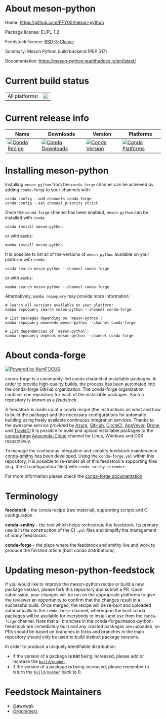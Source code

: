 About meson-python
==================

Home: https://github.com/FFY00/meson-python

Package license: EUPL-1.2

Feedstock license: [BSD-3-Clause](https://github.com/conda-forge/meson-python-feedstock/blob/main/LICENSE.txt)

Summary: Meson Python build backend (PEP 517)

Documentation: https://meson-python.readthedocs.io/en/latest/

Current build status
====================


<table><tr><td>All platforms:</td>
    <td>
      <a href="https://dev.azure.com/conda-forge/feedstock-builds/_build/latest?definitionId=16322&branchName=main">
        <img src="https://dev.azure.com/conda-forge/feedstock-builds/_apis/build/status/meson-python-feedstock?branchName=main">
      </a>
    </td>
  </tr>
</table>

Current release info
====================

| Name | Downloads | Version | Platforms |
| --- | --- | --- | --- |
| [![Conda Recipe](https://img.shields.io/badge/recipe-meson--python-green.svg)](https://anaconda.org/conda-forge/meson-python) | [![Conda Downloads](https://img.shields.io/conda/dn/conda-forge/meson-python.svg)](https://anaconda.org/conda-forge/meson-python) | [![Conda Version](https://img.shields.io/conda/vn/conda-forge/meson-python.svg)](https://anaconda.org/conda-forge/meson-python) | [![Conda Platforms](https://img.shields.io/conda/pn/conda-forge/meson-python.svg)](https://anaconda.org/conda-forge/meson-python) |

Installing meson-python
=======================

Installing `meson-python` from the `conda-forge` channel can be achieved by adding `conda-forge` to your channels with:

```
conda config --add channels conda-forge
conda config --set channel_priority strict
```

Once the `conda-forge` channel has been enabled, `meson-python` can be installed with `conda`:

```
conda install meson-python
```

or with `mamba`:

```
mamba install meson-python
```

It is possible to list all of the versions of `meson-python` available on your platform with `conda`:

```
conda search meson-python --channel conda-forge
```

or with `mamba`:

```
mamba search meson-python --channel conda-forge
```

Alternatively, `mamba repoquery` may provide more information:

```
# Search all versions available on your platform:
mamba repoquery search meson-python --channel conda-forge

# List packages depending on `meson-python`:
mamba repoquery whoneeds meson-python --channel conda-forge

# List dependencies of `meson-python`:
mamba repoquery depends meson-python --channel conda-forge
```


About conda-forge
=================

[![Powered by
NumFOCUS](https://img.shields.io/badge/powered%20by-NumFOCUS-orange.svg?style=flat&colorA=E1523D&colorB=007D8A)](https://numfocus.org)

conda-forge is a community-led conda channel of installable packages.
In order to provide high-quality builds, the process has been automated into the
conda-forge GitHub organization. The conda-forge organization contains one repository
for each of the installable packages. Such a repository is known as a *feedstock*.

A feedstock is made up of a conda recipe (the instructions on what and how to build
the package) and the necessary configurations for automatic building using freely
available continuous integration services. Thanks to the awesome service provided by
[Azure](https://azure.microsoft.com/en-us/services/devops/), [GitHub](https://github.com/),
[CircleCI](https://circleci.com/), [AppVeyor](https://www.appveyor.com/),
[Drone](https://cloud.drone.io/welcome), and [TravisCI](https://travis-ci.com/)
it is possible to build and upload installable packages to the
[conda-forge](https://anaconda.org/conda-forge) [Anaconda-Cloud](https://anaconda.org/)
channel for Linux, Windows and OSX respectively.

To manage the continuous integration and simplify feedstock maintenance
[conda-smithy](https://github.com/conda-forge/conda-smithy) has been developed.
Using the ``conda-forge.yml`` within this repository, it is possible to re-render all of
this feedstock's supporting files (e.g. the CI configuration files) with ``conda smithy rerender``.

For more information please check the [conda-forge documentation](https://conda-forge.org/docs/).

Terminology
===========

**feedstock** - the conda recipe (raw material), supporting scripts and CI configuration.

**conda-smithy** - the tool which helps orchestrate the feedstock.
                   Its primary use is in the construction of the CI ``.yml`` files
                   and simplify the management of *many* feedstocks.

**conda-forge** - the place where the feedstock and smithy live and work to
                  produce the finished article (built conda distributions)


Updating meson-python-feedstock
===============================

If you would like to improve the meson-python recipe or build a new
package version, please fork this repository and submit a PR. Upon submission,
your changes will be run on the appropriate platforms to give the reviewer an
opportunity to confirm that the changes result in a successful build. Once
merged, the recipe will be re-built and uploaded automatically to the
`conda-forge` channel, whereupon the built conda packages will be available for
everybody to install and use from the `conda-forge` channel.
Note that all branches in the conda-forge/meson-python-feedstock are
immediately built and any created packages are uploaded, so PRs should be based
on branches in forks and branches in the main repository should only be used to
build distinct package versions.

In order to produce a uniquely identifiable distribution:
 * If the version of a package **is not** being increased, please add or increase
   the [``build/number``](https://docs.conda.io/projects/conda-build/en/latest/resources/define-metadata.html#build-number-and-string).
 * If the version of a package **is** being increased, please remember to return
   the [``build/number``](https://docs.conda.io/projects/conda-build/en/latest/resources/define-metadata.html#build-number-and-string)
   back to 0.

Feedstock Maintainers
=====================

* [@awvwgk](https://github.com/awvwgk/)
* [@rgommers](https://github.com/rgommers/)


